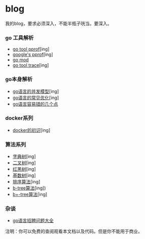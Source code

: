 # blog
我的blog，要求必须深入，不能半瓶子咣当。要深入。

### go 工具解析
- [go tool pprof](https://github.com/googege/blog/tree/master/go/tool/pprof/README.md)[ing]
- [google's pprof](https://github.com/googege/blog/tree/master/go/tool/gpprof/README.md)[ing]
- [go mod](https://github.com/googege/blog/tree/master/go/tool/goMod/README.md)
- [go tool trace](https://github.com/googege/blog/tree/master/go/tool/trace/README.md)[ing]
### go本身解析
- [go语言的并发模型](https://github.com/googege/blog/tree/master/go/go/concurrency/README.md)[ing]
- [go语言的常见优化](https://github.com/googege/blog/tree/master/go/go/optimization/README.md)[ing]
- [go语言容易错的几个点](https://github.com/googege/blog/tree/master/go/go/important/README.md)
### docker系列
- [docker的初识](https://github.com/googege/blog/tree/master/docker/helloWorld/README.md)[ing]
### 算法系列
- [字典树](https://github.com/googege/blog/tree/master/algorithm/trie-tree/README.md)[ing]
- [二叉树](https://github.com/googege/blog/tree/master/algorithm/binary-tree/README.md)[ing]
- [红黑树](https://github.com/googege/blog/tree/master/algorithm/red-black-tree/README.md)[ing]
- [基数树](https://github.com/googege/blog/tree/master/algorithm/radix-tree/README.md)[ing]
- [排序算法](https://github.com/googege/blog/tree/master/algorithm/sequence/README.md)[ing]
- [b-tree算法](https://github.com/googege/blog/tree/master/algorithm/b-tree/README.md)[ing])
- [b+-tree算法](https://github.com/googege/blog/tree/master/algorithm/b+-tree/README.md)[ing]
### 杂谈
- [go语言招聘问题大全](https://github.com/googege/blog/tree/master/mixtalk/go-application-question/README.md)

注明：你可以免费的查阅观看本文档以及代码。但是你不能用于商业。
